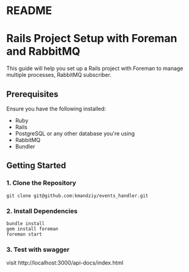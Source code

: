 # README

# Rails Project Setup with Foreman and RabbitMQ

This guide will help you set up a Rails project with Foreman to manage multiple processes, RabbitMQ subscriber.

## Prerequisites

Ensure you have the following installed:

- Ruby
- Rails
- PostgreSQL or any other database you're using
- RabbitMQ
- Bundler

## Getting Started

### 1. Clone the Repository

```
git clone git@github.com:kmandziy/events_handler.git
```

### 2. Install Dependencies

```
bundle install
gem install foreman
foreman start
```
### 3. Test with swagger

visit http://localhost:3000/api-docs/index.html
